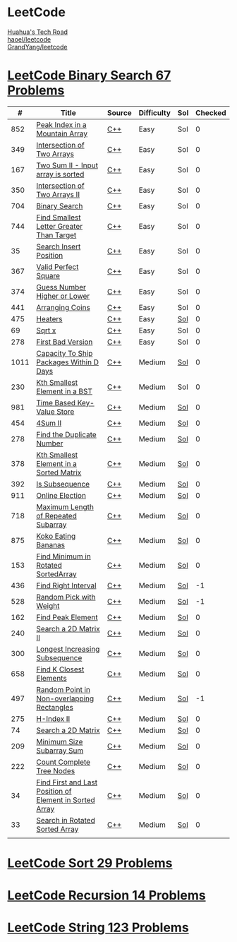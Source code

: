 LeetCode
========

[Huahua's Tech Road](https://zxi.mytechroad.com/blog/)<br>
[haoel/leetcode](https://github.com/haoel/leetcode/blob/master/README.md)<br>
[GrandYang/leetcode](https://github.com/grandyang/leetcode)

<!--
echo "278. First Bad Version" | sed -e 's/^/_/g' -e 's/\.//g' -e 's/ /_/g' | xargs mkdir
https://leetcode.com/tag/binary-search/
:%s/\s\+$//e
https://leetcode.com/tag/binary-search/
-->

# [LeetCode Binary Search 67 Problems](https://leetcode.com/tag/binary-search/)
| # | Title | Source | Difficulty | Sol | Checked |
|---| ----- | ------ | ---------- | ------------------ | ------- |
|852|[Peak Index in a Mountain Array](https://leetcode.com/problems/peak-index-in-a-mountain-array/)|[C++](./_852_Peak_Index_in_a_Mountain_Array/main.cpp)|Easy|Sol|0|
|349|[Intersection of Two Arrays](https://leetcode.com/problems/intersection-of-two-arrays/)|[C++](./_349_Intersection_of_Two_Arrays/main.cpp)|Easy|Sol|0|
|167|[Two Sum II - Input array is sorted](https://leetcode.com/problems/two-sum-ii-input-array-is-sorted/)|[C++](./_167_Two_Sum_II_-_Input_array_is_sorted/main.cpp)|Easy|Sol|0|
|350|[Intersection of Two Arrays II](https://leetcode.com/problems/intersection-of-two-arrays-ii/)|[C++](./_350_Intersection_of_Two_Arrays_II/main.cpp)|Easy|Sol|0|
|704|[Binary Search](https://leetcode.com/problems/binary-search/)|[C++](./_704_Binary_Search/main.cpp)|Easy|Sol|0|
|744|[Find Smallest Letter Greater Than Target](https://leetcode.com/problems/search-insert-position/)|[C++](./_744_Find_Smallest_Letter_Greater_Than_Target/main.cpp)|Easy|Sol|0|
|35|[Search Insert Position](https://leetcode.com/problems/search-insert-position/)|[C++](./_35_Search_Insert_Position/main.cpp)|Easy|Sol|0|
|367|[Valid Perfect Square](https://leetcode.com/problems/valid-perfect-square/)|[C++](./_367_Valid_Perfect_Square/main.cpp)|Easy|Sol|0|
|374|[Guess Number Higher or Lower](https://leetcode.com/problems/guess-number-higher-or-lower)|[C++](./_374_Guess_Number_Higher_or_Lower/main.cpp)|Easy|Sol|0|
|441|[Arranging Coins](https://leetcode.com/problems/arranging-coins)|[C++](./_441_Arranging_Coins/main.cpp)|Easy|Sol|0|
|475|[Heaters](https://leetcode.com/problems/heaters)|[C++](./_475_Heaters/main.cpp)|Easy|[Sol](https://www.cnblogs.com/grandyang/p/6181626.html)|0|
|69|[Sqrt x](https://leetcode.com/problems/sqrtx)|[C++](./_69_Sqrt_x/main.cpp)|Easy|Sol|0|
|278|[First Bad Version](https://leetcode.com/problems/first-bad-version)|[C++](./_278_First_Bad_Version/main.cpp)|Easy|Sol|0|
|1011|[Capacity To Ship Packages Within D Days](https://leetcode.com/problems/capacity-to-ship-packages-within-d-days/)|[C++](./_1011_Capacity_To_Ship_Packages_Within_D_Days/main.cpp)|Medium|[Sol](https://blog.csdn.net/fuxuemingzhu/article/details/88769103)|0|
|230|[Kth Smallest Element in a BST](https://leetcode.com/problems/kth-smallest-element-in-a-bst/)|[C++](./_230_Kth_Smallest_Element_in_a_BST/main.cpp)|Medium|Sol|0|
|981|[Time Based Key-Value Store](https://leetcode.com/problems/time-based-key-value-store/)|[C++](./_981_Time_Based_Key-Value_Store/main.cpp)|Medium|[Sol](https://zhanghuimeng.github.io/post/leetcode-981-time-based-key-value-store/)|0|
|454|[4Sum II](https://leetcode.com/problems/4sum-ii/)|[C++](./_454_4Sum_II/main.cpp)|Medium|[Sol](https://zxi.mytechroad.com/blog/hashtable/leetcode-454-4sum-ii/)|0|
|278|[Find the Duplicate Number](https://leetcode.com/problems/find-the-duplicate-number)|[C++](./_287_Find_the_Duplicate_Number/main.cpp)|Medium|[Sol](https://zxi.mytechroad.com/blog/algorithms/binary-search/leetcode-287-find-the-duplicate-number/)|0|
|378|[Kth Smallest Element in a Sorted Matrix](https://leetcode.com/problems/kth-smallest-element-in-a-sorted-matrix)|[C++](./_378_Kth_Smallest_Element_in_a_Sorted_Matrix/main.cpp)|Medium|[Sol](https://zxi.mytechroad.com/blog/algorithms/binary-search/leetcode-378-kth-smallest-element-in-a-sorted-matrix/)|0|
|392|[Is Subsequence](https://leetcode.com/problems/is-subsequence/)|[C++](./_392_Is_Subsequence/main.cpp)|Medium|[Sol](https://zxi.mytechroad.com/blog/string/leetcode-392-is-subsequence/)|0|
|911|[Online Election](https://leetcode.com/problems/online-election/)|[C++](./_911_Online_Election/main.cpp)|Medium|[Sol](https://zxi.mytechroad.com/blog/hashtable/leetcode-911-online-election/)|0|
|718|[Maximum Length of Repeated Subarray](https://leetcode.com/problems/maximum-length-of-repeated-subarray/)|[C++](./_718_Maximum_Length_of_Repeated_Subarray/main.cpp)|Medium|[Sol](https://www.cnblogs.com/grandyang/p/7801533.html)|0|
|875|[Koko Eating Bananas](https://leetcode.com/problems/koko-eating-bananas/)|[C++](./_875_Koko_Eating_Bananas/main.cpp)|Medium|[Sol](https://www.cnblogs.com/grandyang/p/10807121.html)|0|
|153|[Find Minimum in Rotated SortedArray](https://leetcode.com/problems/find-minimum-in-rotated-sorted-array)|[C++](./_153_Find_Minimum_in_Rotated_Sorted_Array/main.cpp)|Medium|[Sol](https://zxi.mytechroad.com/blog/leetcode/leetcode-153-find-minimum-in-rotated-sorted-array/)|0|
|436|[Find Right Interval](https://leetcode.com/problems/find-right-interval/)|[C++](./_436_Find_Right_Interval/main.cpp)|Medium|[Sol](https://www.cnblogs.com/grandyang/p/6018581.html)|-1|
|528|[Random Pick with Weight](https://leetcode.com/problems/random-pick-with-weight/)|[C++](./_528_Random_Pick_with_Weight/main.cpp)|Medium|[Sol](https://www.cnblogs.com/grandyang/p/9784690.html)|-1|
|162|[Find Peak Element](https://leetcode.com/problems/find-peak-element/)|[C++](./_162_Find_Peak_Element/main.cpp)|Medium|[Sol](https://www.cnblogs.com/grandyang/p/4217175.html)|0|
|240|[Search a 2D Matrix II](https://leetcode.com/problems/search-a-2d-matrix-ii/)|[C++](./_240_Search_a_2D_Matrix_II/main.cpp)|Medium|[Sol](https://www.cnblogs.com/grandyang/p/4669134.html)|0|
|300|[Longest Increasing Subsequence](https://leetcode.com/problems/longest-increasing-subsequence/)|[C++](./_300_Longest_Increasing_Subsequence/main.cpp)|Medium|[Sol](https://www.cnblogs.com/grandyang/p/4938187.html)|0|
|658|[Find K Closest Elements](https://leetcode.com/problems/find-k-closest-elements/)|[C++](./_658_Find_K_Closest_Elements/main.cpp)|Medium|[Sol](https://www.cnblogs.com/grandyang/p/7519466.html)|0|
|497|[Random Point in Non-overlapping Rectangles](https://leetcode.com/problems/random-point-in-non-overlapping-rectangles/)|[C++](./_497_Random_Point_in_Non-overlapping_Rectangles/main.cpp)|Medium|[Sol](https://www.cnblogs.com/grandyang/p/9752145.html)|-1|
|275|[H-Index II](https://leetcode.com/problems/h-index-ii/)|[C++](./_275_H-Index_II/main.cpp)|Medium|[Sol](https://www.cnblogs.com/grandyang/p/4782695.html)|0|
|74|[Search a 2D Matrix](https://leetcode.com/problems/search-a-2d-matrix/)|[C++](./_74_Search_a_2D_Matrix/main.cpp)|Medium|[Sol](https://www.cnblogs.com/grandyang/p/4323301.html)|0|
|209|[Minimum Size Subarray Sum](https://leetcode.com/problems/minimum-size-subarray-sum/)|[C++](./_209_Minimum_Size_Subarray_Sum/main.cpp)|Medium|[Sol](https://www.cnblogs.com/grandyang/p/4501934.html)|0|
|222|[Count Complete Tree Nodes](https://leetcode.com/problems/count-complete-tree-nodes/)|[C++](./_222_Count_Complete_Tree_Nodes/main.cpp)|Medium|[Sol](https://github.com/grandyang/leetcode/issues/222)|0|
|34|[Find First and Last Position of Element in Sorted Array](https://leetcode.com/problems/find-first-and-last-position-of-element-in-sorted-array/)|[C++](./_34_Find_First_and_Last_Position_of_Element_in_Sorted_Array/main.cpp)|Medium|[Sol](https://blog.csdn.net/fuxuemingzhu/article/details/83273084)|0|
|33|[Search in Rotated Sorted Array](https://leetcode.com/problems/search-in-rotated-sorted-array/)|[C++](./_33_Search_in_Rotated_Sorted_Array/main.cpp)|Medium|[Sol](https://www.cnblogs.com/grandyang/p/4325648.html)|0|
|  |  |  |  |  |  |
# [LeetCode Sort 29 Problems](https://leetcode.com/tag/sort/)
# [LeetCode Recursion 14 Problems](https://leetcode.com/tag/recursion/)
# [LeetCode String 123 Problems](https://leetcode.com/tag/string/)




